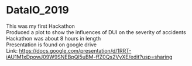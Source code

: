 # DataIO_2019

This was my first Hackathon  
Produced a plot to show the influences of DUI on the severity of accidents  
Hackathon was about 8 hours in length  
Presentation is found on google drive  
Link: https://docs.google.com/presentation/d/1RRT-iAU1M1xDpowJ09W9SNEBpQl5uBM-ffZ0Qs2VyXE/edit?usp=sharing  

